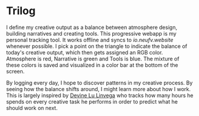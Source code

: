# Trilog

I define my creative output as a balance between atmosphere design, building narratives and creating tools. This progressive webapp is my personal tracking tool. It works offline and syncs to _io.neufv.website_ whenever possible. I pick a point on the triangle to indicate the balance of today's creative output, which then gets assigned an RGB color. Atmosphere is red, Narrative is green and Tools is blue. The mixture of these colors is saved and visualized in a color bar at the bottom of the screen.

By logging every day, I hope to discover patterns in my creative process. By seeing how the balance shifts around, I might learn more about how I work. This is largely inspired by [Devine Lu Linvega](http://wiki.xxiivv.com) who tracks how many hours he spends on every creative task he performs in order to predict what he should work on next.
